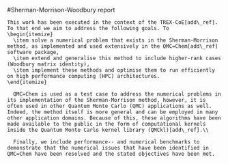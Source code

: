 #Sherman-Morrison-Woodbury report

    This work has been executed in the context of the TREX-CoE[add\_ref]. To that end we aim to address the following goals. To
    \begin{itemize}
      \item solve a numerical problem that exists in the Sherman-Morrison method, as implemented and used extensively in the QMC=Chem[add\_ref] software package,
      \item extend and generalise this method to include higher-rank cases (Woodbury matrix identity),
      \item implement these methods and optimise them to run efficiently on high performance computing (HPC) architectures.
    \end{itemize}
      
      QMC=Chem is used as a test case to address the numerical problems in its implementation of the Sherman-Morrison method, however, it is often used in other Quantum Monte Carlo (QMC) applications as well. Indeed, the method itself is more general and can be employed in many other application domains. Because of this, these algorithms have been made available to the public in the form of computational kernels inside the Quantum Monte Carlo kernel library (QMCkl)[add\_ref].\\
      
      Finally, we include performance-- and numerical benchmarks to demonstrate that the numerical issues that have been identified in QMC=Chem have been resolved and the stated objectives have been met.
